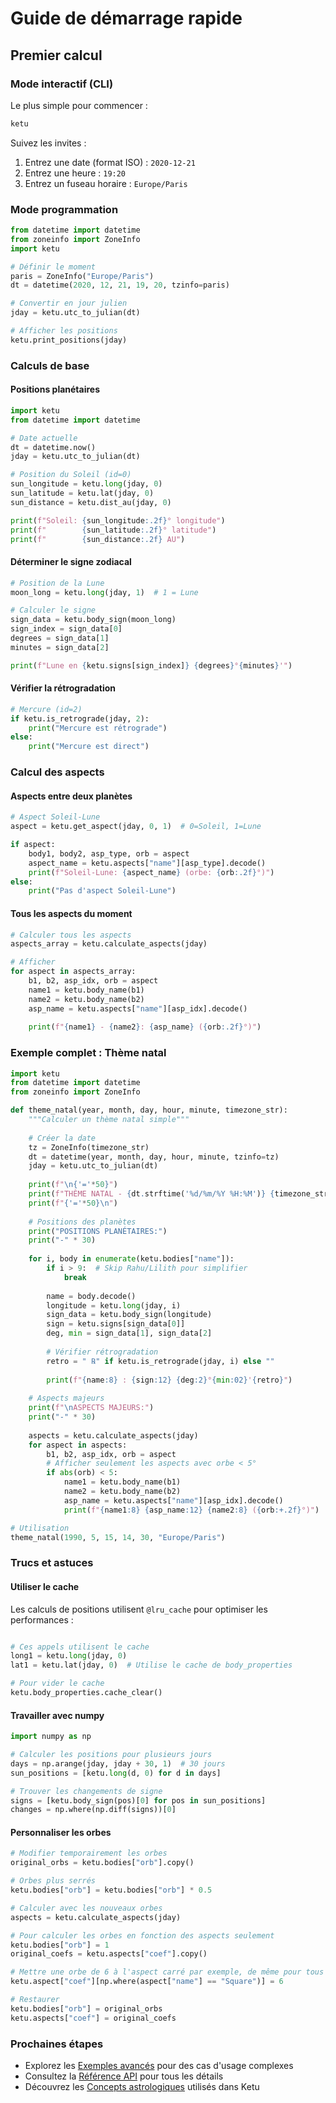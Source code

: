 # Guide de démarrage rapide

## Premier calcul

### Mode interactif (CLI)

Le plus simple pour commencer :

```bash
ketu
```

Suivez les invites :

1. Entrez une date (format ISO) : `2020-12-21`
2. Entrez une heure : `19:20`
3. Entrez un fuseau horaire : `Europe/Paris`

### Mode programmation

```python
from datetime import datetime
from zoneinfo import ZoneInfo
import ketu

# Définir le moment
paris = ZoneInfo("Europe/Paris")
dt = datetime(2020, 12, 21, 19, 20, tzinfo=paris)

# Convertir en jour julien
jday = ketu.utc_to_julian(dt)

# Afficher les positions
ketu.print_positions(jday)
```

### Calculs de base

#### Positions planétaires

```python
import ketu
from datetime import datetime

# Date actuelle
dt = datetime.now()
jday = ketu.utc_to_julian(dt)

# Position du Soleil (id=0)
sun_longitude = ketu.long(jday, 0)
sun_latitude = ketu.lat(jday, 0)
sun_distance = ketu.dist_au(jday, 0)

print(f"Soleil: {sun_longitude:.2f}° longitude")
print(f"        {sun_latitude:.2f}° latitude")
print(f"        {sun_distance:.2f} AU")
```

#### Déterminer le signe zodiacal

```python
# Position de la Lune
moon_long = ketu.long(jday, 1)  # 1 = Lune

# Calculer le signe
sign_data = ketu.body_sign(moon_long)
sign_index = sign_data[0]
degrees = sign_data[1]
minutes = sign_data[2]

print(f"Lune en {ketu.signs[sign_index]} {degrees}°{minutes}'")
```

#### Vérifier la rétrogradation

```python
# Mercure (id=2)
if ketu.is_retrograde(jday, 2):
    print("Mercure est rétrograde")
else:
    print("Mercure est direct")
```

### Calcul des aspects

#### Aspects entre deux planètes

```python
# Aspect Soleil-Lune
aspect = ketu.get_aspect(jday, 0, 1)  # 0=Soleil, 1=Lune

if aspect:
    body1, body2, asp_type, orb = aspect
    aspect_name = ketu.aspects["name"][asp_type].decode()
    print(f"Soleil-Lune: {aspect_name} (orbe: {orb:.2f}°)")
else:
    print("Pas d'aspect Soleil-Lune")
```

#### Tous les aspects du moment

```python
# Calculer tous les aspects
aspects_array = ketu.calculate_aspects(jday)

# Afficher
for aspect in aspects_array:
    b1, b2, asp_idx, orb = aspect
    name1 = ketu.body_name(b1)
    name2 = ketu.body_name(b2)
    asp_name = ketu.aspects["name"][asp_idx].decode()
    
    print(f"{name1} - {name2}: {asp_name} ({orb:.2f}°)")
```

### Exemple complet : Thème natal

```python
import ketu
from datetime import datetime
from zoneinfo import ZoneInfo

def theme_natal(year, month, day, hour, minute, timezone_str):
    """Calculer un thème natal simple"""
    
    # Créer la date
    tz = ZoneInfo(timezone_str)
    dt = datetime(year, month, day, hour, minute, tzinfo=tz)
    jday = ketu.utc_to_julian(dt)
    
    print(f"\n{'='*50}")
    print(f"THÈME NATAL - {dt.strftime('%d/%m/%Y %H:%M')} {timezone_str}")
    print(f"{'='*50}\n")
    
    # Positions des planètes
    print("POSITIONS PLANÉTAIRES:")
    print("-" * 30)
    
    for i, body in enumerate(ketu.bodies["name"]):
        if i > 9:  # Skip Rahu/Lilith pour simplifier
            break
            
        name = body.decode()
        longitude = ketu.long(jday, i)
        sign_data = ketu.body_sign(longitude)
        sign = ketu.signs[sign_data[0]]
        deg, min = sign_data[1], sign_data[2]
        
        # Vérifier rétrogradation
        retro = " ℞" if ketu.is_retrograde(jday, i) else ""
        
        print(f"{name:8} : {sign:12} {deg:2}°{min:02}'{retro}")
    
    # Aspects majeurs
    print(f"\nASPECTS MAJEURS:")
    print("-" * 30)
    
    aspects = ketu.calculate_aspects(jday)
    for aspect in aspects:
        b1, b2, asp_idx, orb = aspect
        # Afficher seulement les aspects avec orbe < 5°
        if abs(orb) < 5:
            name1 = ketu.body_name(b1)
            name2 = ketu.body_name(b2) 
            asp_name = ketu.aspects["name"][asp_idx].decode()
            print(f"{name1:8} {asp_name:12} {name2:8} ({orb:+.2f}°)")

# Utilisation
theme_natal(1990, 5, 15, 14, 30, "Europe/Paris")
```

### Trucs et astuces

#### Utiliser le cache

Les calculs de positions utilisent `@lru_cache` pour optimiser les performances :

```python

# Ces appels utilisent le cache
long1 = ketu.long(jday, 0)
lat1 = ketu.lat(jday, 0)  # Utilise le cache de body_properties

# Pour vider le cache
ketu.body_properties.cache_clear()
```

#### Travailler avec numpy

```python
import numpy as np

# Calculer les positions pour plusieurs jours
days = np.arange(jday, jday + 30, 1)  # 30 jours
sun_positions = [ketu.long(d, 0) for d in days]

# Trouver les changements de signe
signs = [ketu.body_sign(pos)[0] for pos in sun_positions]
changes = np.where(np.diff(signs))[0]
```

#### Personnaliser les orbes

```python
# Modifier temporairement les orbes
original_orbs = ketu.bodies["orb"].copy()

# Orbes plus serrés
ketu.bodies["orb"] = ketu.bodies["orb"] * 0.5

# Calculer avec les nouveaux orbes
aspects = ketu.calculate_aspects(jday)

# Pour calculer les orbes en fonction des aspects seulement
ketu.bodies["orb"] = 1
original_coefs = ketu.aspects["coef"].copy()

# Mettre une orbe de 6 à l'aspect carré par exemple, de même pour tous les aspects
ketu.aspect["coef"][np.where(aspect["name"] == "Square")] = 6

# Restaurer
ketu.bodies["orb"] = original_orbs
ketu.aspects["coef"] = original_coefs
```

### Prochaines étapes

- Explorez les [Exemples avancés](examples.md) pour des cas d'usage complexes
- Consultez la [Référence API](api.md) pour tous les détails
- Découvrez les [Concepts astrologiques](concepts.md) utilisés dans Ketu
